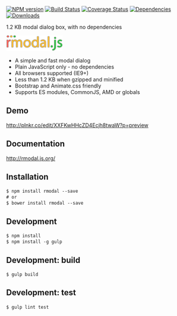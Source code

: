 [![NPM version](https://img.shields.io/npm/v/rmodal.svg?style=flat-square)](https://www.npmjs.com/package/rmodal)
[![Build Status](https://travis-ci.org/zewish/rmodal.js.svg?branch=master)](https://travis-ci.org/zewish/rmodal.js)
[![Coverage Status](https://coveralls.io/repos/github/zewish/rmodal.js/badge.svg?branch=master)](https://coveralls.io/github/zewish/rmodal.js?branch=master)
[![Dependencies](https://david-dm.org/zewish/rmodal.js.svg)](https://david-dm.org/zewish/rmodal.js)
[![Downloads](https://img.shields.io/npm/dm/rmodal.svg?style=flat-square)](https://www.npmjs.com/package/rmodal)

1.2 KB modal dialog box, with no dependencies


[![Logo](https://raw.githubusercontent.com/zewish/rmodal.js/master/logo.png)](http://rmodal.js.org)

- A simple and fast modal dialog
- Plain JavaScript only - no dependencies
- All browsers supported (IE9+)
- Less than 1.2 KB when gzipped and minified
- Bootstrap and Animate.css friendly
- Supports ES modules, CommonJS, AMD or globals


Demo
----
http://plnkr.co/edit/XXFKwHHcZD4Ecjh8twaW?p=preview


Documentation
-------------
http://rmodal.js.org/


Installation
------------
```
$ npm install rmodal --save
# or
$ bower install rmodal --save
```


Development
-----------
```
$ npm install
$ npm install -g gulp
```

Development: build
------------------
```
$ gulp build
```


Development: test
-----------------
```
$ gulp lint test
```
